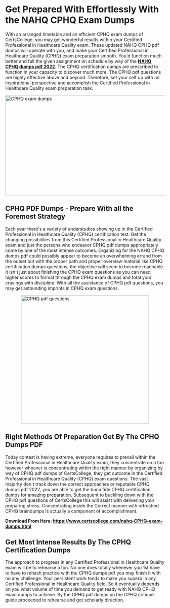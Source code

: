 <h1><strong>Get Prepared With Effortlessly With the NAHQ CPHQ Exam Dumps&nbsp;</strong></h1>
<p><span style="font-weight: 400;">With an arranged timetable and an efficient  CPHQ exam dumps of CertsCollege, you may get wonderful results within your Certified Professional in Healthcare Quality exam. These updated NAHQ CPHQ pdf dumps will operate with you, and make your Certified Professional in Healthcare Quality (CPHQ) exam preparation smooth. You'd function much better and full the given assignment on schedule by way of the <strong><a href="https://www.certscollege.com/nahq-CPHQ-exam-dumps.html">NAHQ CPHQ dumps pdf 2022</a></strong>. The CPHQ certification dumps are prescribed to function in your capacity to discover much more. The  CPHQ pdf questions are highly effective above and beyond. Therefore, set your self up with an inspirational perspective and accomplish the Certified Professional in Healthcare Quality exam preparation task.&nbsp;</span></p>
<p><span style="font-weight: 400;"><img style="display: block; margin-left: auto; margin-right: auto;" src="https://i.ibb.co/CPDK3ps/Yellow-and-Blue-Initiative-Blog-Banner.png" alt="CPHQ exam dumps" width="559" height="315" /></span></p>
<h2><strong>CPHQ PDF Dumps - Prepare With all the Foremost Strategy</strong></h2>
<p><span style="font-weight: 400;">Each year there's a variety of understudies showing up in the Certified Professional in Healthcare Quality (CPHQ) certification test. Get the changing possibilities from this Certified Professional in Healthcare Quality exam and just the persons who endeavor CPHQ pdf dumps appropriately come by one of the most intense outcomes. Organizing for the NAHQ CPHQ dumps pdf could possibly appear to become an overwhelming errand from the outset but with the proper path and proper overview material like CPHQ certification dumps questions, the objective will seem to become reachable. It isn't just about finishing the CPHQ exam questions as you can need higher scores to format through the CPHQ exam dumps and total your cravings with discipline. With all the assistance of CPHQ pdf questions, you may get astounding imprints in CPHQ exam questions.</span></p>
<p><span style="font-weight: 400;"><a href="https://tinyurl.com/y9zaf3qf"><img style="display: block; margin-left: auto; margin-right: auto;" src="https://i.ibb.co/9tMrhdY/Teacher-Appreciation-Invitation.png" alt="CPHQ pdf questions " width="404" height="404" /></a></span></p>
<h2><strong>Right Methods Of Preparation Get By The CPHQ Dumps PDF</strong></h2>
<p><span style="font-weight: 400;">Today contest is having extreme, everyone requires to prevail within the Certified Professional in Healthcare Quality exam, they concentrate on a ton however whoever is concentrating within the right manner by organizing by way of CPHQ pdf dumps of CertsCollege, they get outcome in the Certified Professional in Healthcare Quality (CPHQ) exam questions. The vast majority don't track down the correct approaches or reputable CPHQ dumps pdf 2022, you are able to get the bona fide CPHQ certification dumps for amazing preparation. Subsequent to buckling down with the  CPHQ pdf questions of CertsCollege this will assist with delivering your preparing stress. Concentrating inside the Correct manner with refreshed CPHQ braindumps is actually a component of accomplishment.</span></p>
<p><span style="font-weight: 400;"><strong>Download From Here: <a href="https://www.certscollege.com/nahq-CPHQ-exam-dumps.html">https://www.certscollege.com/nahq-CPHQ-exam-dumps.html</a></strong></span></p>
<h2><strong>Get Most Intense Results By The CPHQ Certification Dumps</strong></h2>
<p><span style="font-weight: 400;">The approach to progress in any Certified Professional in Healthcare Quality exam will be to rehearse a ton. No one does totally whenever you 1st have to have to rehash practice with the CPHQ dumps pdf you may finish it with no any challenge. Your persistent work tends to make you superb in any Certified Professional in Healthcare Quality field. So it eventually depends on you what volume of time you demand to get ready with NAHQ CPHQ exam dumps to achieve. By the CPHQ pdf dumps on the CPHQ critique guide proceeded to rehearse and got scholarly direction.</span></p>
